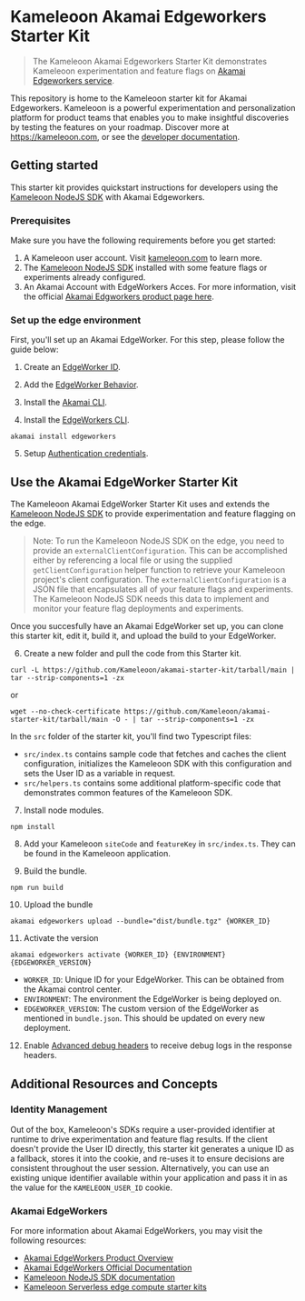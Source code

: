 # Kameleoon Akamai Edgeworkers Starter Kit

> The Kameleoon Akamai Edgeworkers Starter Kit demonstrates Kameleoon experimentation and feature flags on [Akamai Edgeworkers service](https://techdocs.akamai.com/edgeworkers/docs).

This repository is home to the Kameleoon starter kit for Akamai Edgeworkers. Kameleoon is a powerful experimentation and personalization platform for product teams that enables you to make insightful discoveries by testing the features on your roadmap. Discover more at https://kameleoon.com, or see the [developer documentation](https://developers.kameleoon.com).

## Getting started

This starter kit provides quickstart instructions for developers using the [Kameleoon NodeJS SDK](https://developers.kameleoon.com/feature-management-and-experimentation/web-sdks/nodejs-sdk) with Akamai Edgeworkers.

### Prerequisites

Make sure you have the following requirements before you get started:

1. A Kameleoon user account. Visit [kameleoon.com](https://www.kameleoon.com/) to learn more.
2. The [Kameleoon NodeJS SDK](https://developers.kameleoon.com/feature-management-and-experimentation/web-sdks/nodejs-sdk) installed with some feature flags or experiments already configured.
3. An Akamai Account with EdgeWorkers Acces. For more information, visit the official [Akamai Edgworkers product page here](https://www.akamai.com/products/serverless-computing-edgeworkers).

### Set up the edge environment

First, you'll set up an Akamai EdgeWorker. For this step, please follow the guide below:

1. Create an [EdgeWorker ID](https://techdocs.akamai.com/edgeworkers/docs/create-an-edgeworker-id-1).

2. Add the [EdgeWorker Behavior](https://techdocs.akamai.com/edgeworkers/docs/add-the-edgeworker-behavior-1).

3. Install the [Akamai CLI](https://techdocs.akamai.com/developer/docs/about-clis).

4. Install the [EdgeWorkers CLI](https://techdocs.akamai.com/edgeworkers/docs/akamai-cli#edgeworkers-cli).

```
akamai install edgeworkers
```

5. Setup [Authentication credentials](https://techdocs.akamai.com/developer/docs/set-up-authentication-credentials).

## Use the Akamai EdgeWorker Starter Kit

The Kameleoon Akamai EdgeWorker Starter Kit uses and extends the [Kameleoon NodeJS SDK](https://developers.kameleoon.com/feature-management-and-experimentation/web-sdks/nodejs-sdk) to provide experimentation and feature flagging on the edge.

> Note: To run the Kameleoon NodeJS SDK on the edge, you need to provide an `externalClientConfiguration`. This can be accomplished either by referencing a local file or using the supplied `getClientConfiguration` helper function to retrieve your Kameleoon project's client configuration. The `externalClientConfiguration` is a JSON file that encapsulates all of your feature flags and experiments. The Kameleoon NodeJS SDK needs this data to implement and monitor your feature flag deployments and experiments.

Once you succesfully have an Akamai EdgeWorker set up, you can clone this starter kit, edit it, build it, and upload the build to your EdgeWorker.

6. Create a new folder and pull the code from this Starter kit.

```
curl -L https://github.com/Kameleoon/akamai-starter-kit/tarball/main | tar --strip-components=1 -zx
```

or

```
wget --no-check-certificate https://github.com/Kameleoon/akamai-starter-kit/tarball/main -O - | tar --strip-components=1 -zx
```

In the `src` folder of the starter kit, you'll find two Typescript files:

- `src/index.ts` contains sample code that fetches and caches the client configuration, initializes the Kameleoon SDK with this configuration and sets the User ID as a variable in request.
- `src/helpers.ts` contains some additional platform-specific code that demonstrates common features of the Kameleoon SDK.

7. Install node modules.

```
npm install
```

8. Add your Kameleoon `siteCode` and `featureKey` in `src/index.ts`. They can be found in the Kameleoon application.

9. Build the bundle.

```
npm run build
```

10. Upload the bundle

```
akamai edgeworkers upload --bundle="dist/bundle.tgz" {WORKER_ID}
```

11. Activate the version

```
akamai edgeworkers activate {WORKER_ID} {ENVIRONMENT} {EDGEWORKER_VERSION}
```

- `WORKER_ID`: Unique ID for your EdgeWorker. This can be obtained from the Akamai control center.
- `ENVIRONMENT`: The environment the EdgeWorker is being deployed on.
- `EDGEWORKER_VERSION`: The custom version of the EdgeWorker as mentioned in `bundle.json`. This should be updated on every new deployment.

12. Enable [Advanced debug headers](https://techdocs.akamai.com/edgeworkers/docs/enable-enhanced-debug-headers) to receive debug logs in the response headers.

## Additional Resources and Concepts

### Identity Management

Out of the box, Kameleoon's SDKs require a user-provided identifier at runtime to drive experimentation and feature flag results. If the client doesn't provide the User ID directly, this starter kit generates a unique ID as a fallback, stores it into the cookie, and re-uses it to ensure decisions are consistent throughout the user session. Alternatively, you can use an existing unique identifier available within your application and pass it in as the value for the `KAMELEOON_USER_ID` cookie.

### Akamai EdgeWorkers

For more information about Akamai EdgeWorkers, you may visit the following resources:

- [Akamai EdgeWorkers Product Overview](https://developer.akamai.com/akamai-edgeworkers-overview)
- [Akamai EdgeWorkers Official Documentation](https://techdocs.akamai.com/edgeworkers/docs/welcome-to-edgeworkers)
- [Kameleoon NodeJS SDK documentation](https://developers.kameleoon.com/feature-management-and-experimentation/web-sdks/nodejs-sdk)
- [Kameleoon Serverless edge compute starter kits](https://developers.kameleoon.com/feature-management-and-experimentation/serverless-edge-compute-starter-kits)
